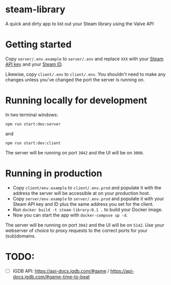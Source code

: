 # steam-library

A quick and dirty app to list out your Steam library using the Valve API

# Getting started

Copy `server/.env.example` to `server/.env` and replace `XXX` with your 
[Steam API key](https://steamcommunity.com/dev/apikey) and your 
[Steam ID](https://thedroidguy.com/how-to-find-your-steam-id-1155178).

Likewise, copy `client/.env` to `client/.env`. 
You shouldn't need to make any changes unless you've changed the port the server is running on.

# Running locally for development

In two terminal windows:

`npm run start:dev:server`

and 

`npm run start:dev:client`

The server will be running on port `3042` and the UI will be on `3000`.

# Running in production

- Copy `client/env.example` to `client/.env.prod` and populate it with the address the server will be accessible at on your production host.
- Copy `server/env.example` to `server/.env.prod` and populate it with your Steam API key and ID plus the same address you set for the client.
- Run `docker build -t steam-library:0.1 .` to build your Docker image.
- Now you can start the app with `docker-compose up -d`.

The server will be running on port `3042` and the UI will be on `5142`.
Use your webserver of choice to proxy requests to the correct ports for your (sub)domains.

# TODO:

- [ ] IGDB API: https://api-docs.igdb.com/#game / https://api-docs.igdb.com/#game-time-to-beat